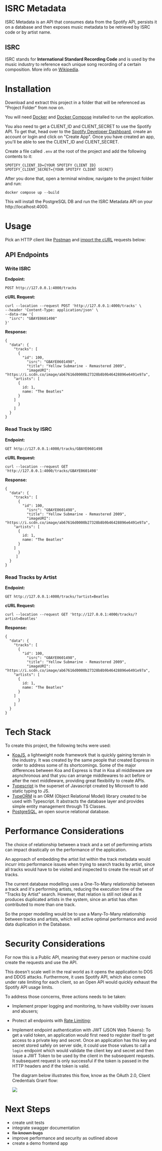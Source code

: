 # ISRC Metadata

ISRC Metadata is an API that consumes data from the Spotify API, persists it on a database and then exposes music metadata to be retrieved by ISRC code or by artist name.

## ISRC
ISRC stands for **International Standard Recording Code** and is used by the music industry to reference each unique song recording of a certain composition. More info on [Wikipedia](https://en.wikipedia.org/wiki/International_Standard_Recording_Code).

# Installation

Download and extract this project in a folder that will be referenced as "Project Folder" from now on.

You will need [Docker](https://docs.docker.com/desktop/#download-and-install) and [Docker Compose](https://docs.docker.com/compose/install/) installed to run the application. 

You also need to get a CLIENT_ID and CLIENT_SECRET to use the Spotify API. To get that, head over to the [Spotify Developer Dashboard](https://developer.spotify.com/dashboard/), create an account or login and click on "Create App". Once you have created an app, you'll be able to see the CLIENT_ID and CLIENT_SECRET.

Create a file called `.env` at the root of the project and add the following contents to it:

```
SPOTIFY_CLIENT_ID={YOUR SPOTIFY CLIENT ID}
SPOTIFY_CLIENT_SECRET={YOUR SPOTIFY CLIENT SECRET}
```

After you done that, open a terminal window, navigate to the project folder and run:
```
docker compose up --build
```
This will install the PostgreSQL DB and run the ISRC Metadata API on your http://localhost:4000.

# Usage
Pick an HTTP client like [Postman](https://www.postman.com/) and [import the cURL](https://blog.postman.com/curl-and-postman-work-wonderfully-together/) requests below:

## API Endpoints
### Write ISRC
**Endpoint:**

    POST http://127.0.0.1:4000/tracks

**cURL Request:**

    curl --location --request POST 'http://127.0.0.1:4000/tracks' \
	--header 'Content-Type: application/json' \
	--data-raw '{
	  "isrc": "GBAYE0601498"
	}'
**Response:**

    {
	  "data": {
	    "tracks": [
		  {
		    "id": 100,
			  "isrc": "GBAYE0601498",
			  "title": "Yellow Submarine - Remastered 2009",
			  "imageURI": "https://i.scdn.co/image/ab67616d0000b27328b8b9b46428896e6491e97a",
        "artists": [
          {
            id: 1,
            name: "The Beatles"
          }
        ]
		  }
		]
	  }
	}

### Read Track by ISRC
**Endpoint:**

    GET http://127.0.0.1:4000/tracks/GBAYE0601498

**cURL Request:**

    curl --location --request GET 'http://127.0.0.1:4000/tracks/GBAYE0601498'

**Response:**

    {
	  "data": {
	    "tracks": [
		  {
		    "id": 100,
			  "isrc": "GBAYE0601498",
			  "title": "Yellow Submarine - Remastered 2009",
			  "imageURI": "https://i.scdn.co/image/ab67616d0000b27328b8b9b46428896e6491e97a",
        "artists": [
          {
            id: 1,
            name: "The Beatles"
          }
        ]
		  }
		 ]
	  }
	}


### Read Tracks by Artist
**Endpoint:**

    GET http://127.0.0.1:4000/tracks/?artist=Beatles

**cURL Request:**

    curl --location --request GET 'http://127.0.0.1:4000/tracks/?artist=Beatles'

**Response:**

    {
	  "data": {
	    "tracks": [
		  {
		    "id": 100,
			  "isrc": "GBAYE0601498",
			  "title": "Yellow Submarine - Remastered 2009",
			  "imageURI": "https://i.scdn.co/image/ab67616d0000b27328b8b9b46428896e6491e97a",
        "artists": [
          {
            id: 1,
            name: "The Beatles"
          }
        ]
		  }
		]
	  }
	}

# Tech Stack
To create this project, the following techs were used:

 - [KoaJS](https://koajs.com/), a lightweight node framework that is quickly gaining terrain in the industry. It was created by the same people that created Express in order to address some of its shortcomings. Some of the major differences between Koa and Express is that in Koa all middleware are asynchronous and that you can arrange middlewares to act before or after the next middleware, providing great flexibility to create APIs.
 - [Typescript](https://www.typescriptlang.org/) is the superset of Javascript created by Microsoft to add static typing to JS.
 - [TypeORM](https://typeorm.io/#/) is an ORM (Object Relational Model) library created to be used with Typescript. It abstracts the database layer and provides simple entity management through TS Classes.
 - [PostgreSQL](https://www.postgresql.org/), an open source relational database.
 
 # Performance Considerations
 The choice of relationship between a track and a set of performing artists can impact drastically on the performance of the application. 
 
 An approach of embedding the artist list within the track metadata would incurr into performance issues when trying to search tracks by artist, since all tracks would have to be visited and inspected to create the result set of tracks.
 
 The current database modelling uses a One-To-Many relationship between a track and it's performing artists, reducing the execution time of the "Tracks by Artist" search. However, that relation is still not ideal as it produces duplicated artists in the system, since an artist has often contributed to more than one track.

So the proper modelling would be to use a Many-To-Many relationship between tracks and artists, which will active optimal performance and avoid data duplication in the Database.

 # Security Considerations
For now this is a Public API, meaning that every person or machine could create the requests and use the API.

This doesn't scale well in the real world as it opens the application to DOS and DDOS attacks. Furthermore, it uses Spotify API, which also comes under rate limiting for each client, so an Open API would quickly exhaust the Spotify API usage limits.

To address those concerns, three actions needs to be taken:

 - Implement proper logging and monitoring, to have visibility over issues and abusers;
 - Protect all endpoints with [Rate Limiting](https://cloud.google.com/architecture/rate-limiting-strategies-techniques);
 - Implement endpoint authentication with JWT (JSON Web Tokens):
    To get a valid token, an application would first need to register itself to get access to a private key and secret. Once an application has this key and secret stored safely on server side, it could use those values to call a `login` endpoint which would validate the client key and secret and then issue a JWT Token to be used by the client in the subsequent requests. It subsequent request is only successful if the token is passed in the HTTP headers and if the token is valid.
    
    The diagram below illustrates this flow, know as the OAuth 2.0, Client Credentials Grant flow:

    ![](https://docs.pivotal.io/p-identity/1-14/images/oauth_client_credentials.png)
 
# Next Steps
 - create unit tests
 - integrate swagger documentation
 - ~~fix known bugs~~
 - improve performance and security as outlined above
 - create a demo frontend app
